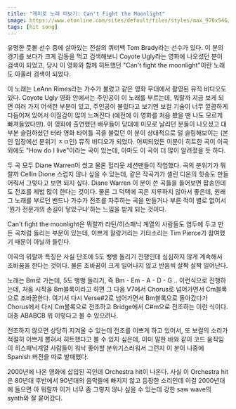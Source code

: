 ```yaml
---
title: "재미로 노래 떠보기: Can't Fight the Moonlight"
image: https://www.etonline.com/sites/default/files/styles/max_970x546/public/images/2020-10/coyote-ugly-gettyimages-163000217.jpg?h=92306eb3&itok=EPQATaSL
tags: [hit song]
---
```


유명한 풋볼 선수 중에 살아있는 전설의 쿼터백 Tom Brady라는 선수가 있다. 이 분의 경기를 보다가 크게 감동을 먹고 검색해보니 Coyote Ugly라는 영화에 나오셨던 분이 검색이 되었고, 당시 이 영화와 함께 히트했던 "Can't fight the moonlight"이란 노래도 아울러 검색이 되었다.

이 노래는 LeAnn Rimes라는 가수가 불렀고 같은 영화 무대에서 촬영된 뮤직 비디오도 있다. Coyote Ugly 영화 안에서는 주인공이 이 노래를 부르는데, 뭐랄까 지금 보게 되면 여러 가지 어색한 부분이 있고, 주인공이 불렀다고 보기엔 보컬 기술이 너무 깔끔하게 다듬어져 있어서 이질감이 많이 느껴진다 (예전에 이 영화를 처음 봤을 땐 나도 모르게 빠져들었다만). 이 영화에 출연했던 배우들이 당대에 미모로 날리던 분들이 나오셨고 대부분 슬림하셨던 터라 영화 타이틀 곡을 불렀던 이 분이 상대적으로 덜 슬림해보이는 (본인 입장에선 분위기 ㅈㅁ인) 뮤직 비디오가 되었다. 어찌되었든 이분이 히트한 곡이 이곡 외에도 "How do I live"이라는 곡이 있는데, 아마도 이 곡이 더 많이 알려졌을 듯 하다. 

두 곡 모두 Diane Warren이 썼고 물론 헐리웃 세션맨들이 작업했다. 곡의 분위기가 뭐랄까 Cellin Dione 스럽지 않나 싶을 수 있는데, 같은 작곡가가 셀린 디온의 힛송도 만들어줘서 그렇다고 보면 되지 싶다. Diane Warren 이 분이 쓴 곡들을 들어보면 팝송인데도 전조를 제법 많이 한다는 것이다. 물론 그 덕택에 곡은 지루하지 않아서 좋은데, 원래 그 노래를 부르던 밴드나 가수가 전조를 자주하는 곡을 만들거나 부른 적이 별로 없어서 '뭔가 전문가의 손길이 닿았구나'하는 느낌을 받게 되는 것이다.

Can't fight the moonlight은 뭐랄까 라틴/히스패닉 계열의 사람들도 염두에 두고 만든 곡처럼 들리는 부분이 있는데, 이쁘게 찰랑거리는 기타소리는 Tim Pierce가 참여했기 때문이 아닐까 들린다.

이곡의 뭐랄까 특징은 사실 단조에 5도 뱅뱅 돌리기 진행인데 심심하지 않게 계속해서 조바꿈을 한다는 것이다. 물론 조바꿈이 크게 일어나지 않고 반음씩 살짝 살짝 일어난다.

노래는 Bm로 가는데, 5도 뱅뱅 돌리기, 즉 Bm - Em - A - D - G .. 이런식으로 진행하는데, 처음 시작을 Bm블록이라고 하면 그 다음 V7에서 Chorus로 넘어가면서 Cm블록으로 조바꿈한다. 여기서 다시 Verse#2로 넘어가면서 Bm블록으로 돌아갔다가 Chorus에서 다시 Cm블록으로 전조하고 Bridge에서 C#m으로 전조하는 이런 식이다. 대충 ABABCB 뭐 이렇다고 볼 수 있으려나.

전조하지 않으면 상당히 지겨울 수 있는데 전조를 이쁘게 하고 있어서, 또 보컬의 소리가 적절히 이쁘게 뽑혀서 히트했다고 볼 수 있지 싶은데, 이미 말한 바와 같이 코드 움직임이 히스패닉계열 사람들이 워낙 좋아할 분위기스러워서 그런지 이 분이 나중에 Spanish 버전을 따로 발매했다.

2000년에 나온 영화에 삽입된 곡인데 Orchestra hit이 나온다. 사실 이 Orchestra hit은 80년대 후반에서 90년대의 음악들에 빠지지 않고 등장한 소리인데 이걸 2000년대에 들으면 아 뭐랄까 이거 너무 좀 그렇지 않나 싶을 수 있는데 강한 saw wave의 synth와 잘 묻어갔다. 
